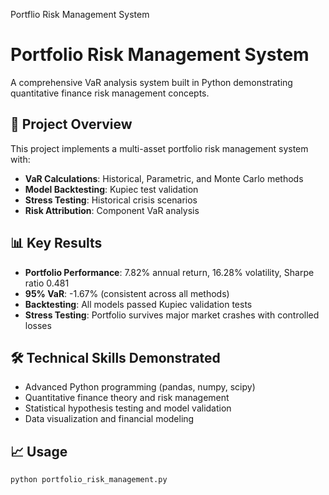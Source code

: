 Portflio Risk Management System
# Portfolio Risk Management System

A comprehensive VaR analysis system built in Python demonstrating quantitative finance risk management concepts.

## 🎯 Project Overview
This project implements a multi-asset portfolio risk management system with:
- **VaR Calculations**: Historical, Parametric, and Monte Carlo methods
- **Model Backtesting**: Kupiec test validation 
- **Stress Testing**: Historical crisis scenarios
- **Risk Attribution**: Component VaR analysis

## 📊 Key Results
- **Portfolio Performance**: 7.82% annual return, 16.28% volatility, Sharpe ratio 0.481
- **95% VaR**: -1.67% (consistent across all methods)
- **Backtesting**: All models passed Kupiec validation tests
- **Stress Testing**: Portfolio survives major market crashes with controlled losses

## 🛠️ Technical Skills Demonstrated
- Advanced Python programming (pandas, numpy, scipy)
- Quantitative finance theory and risk management
- Statistical hypothesis testing and model validation
- Data visualization and financial modeling

## 📈 Usage
```python
python portfolio_risk_management.py
